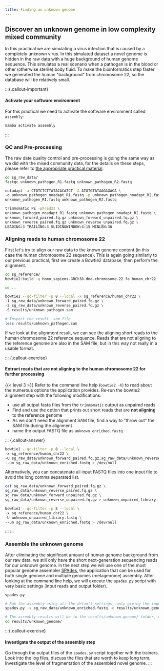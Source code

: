 ```yaml
---
title: Finding an unknown genome
---
```


## Discover an unknown genome in low complexity mixed community

In this practical we are simulating a virus infection that is caused by a completely unknown virus. In this simulated dataset a novel genome is hidden in the raw data with a huge background of human genome sequence. This simulates a real scenario when a pathogen is in the blood or other (otherwise sterile) body fluid. To make the bioinformatics step faster we generated the human "background" from chromosome 22, so the database will be relatively small.

:::{.callout-important}
#### Activate your software environment

For this practical we need to activate the software environment called `assembly`:

```bash
mamba activate assembly
```
:::


### QC and Pre-processing

The raw date quality control and pre-processing is going the same way as we did with the mixed community data, for the details on these steps, please refer to [the appropriate practical material](22-pract.html#standard-quality-control-and-pre-processing-of-shotgun-metagenomics-raw-data).

```bash
cd sg_raw_data/
fastqc unknown_pathogen_R1.fastq unknown_pathogen_R2.fastq

cutadapt -a CTGTCTCTTATACACATCT -A ATGTGTATAAGAGACA \
-o unknown_pathogen_noadapt_R1.fastq -p unknown_pathogen_noadapt_R2.fastq \
unknown_pathogen_R1.fastq unknown_pathogen_R2.fastq

trimmomatic PE -phred33 \
unknown_pathogen_noadapt_R1.fastq unknown_pathogen_noadapt_R2.fastq \
unknown_forward_paired.fq.gz unknown_forward_unpaired.fq.gz \
unknown_reverse_paired.fq.gz unknown_reverse_unpaired.fq.gz \
LEADING:3 TRAILING:3 SLIDINGWINDOW:4:15 MINLEN:36
```

### Aligning reads to human chromosome 22

First let's try to align our raw data to the known genome content (in this case the human chromosome 22 sequence). This is again going similarly to our previous practical, first we create a Bowtie2 database, then perform the alignment.

```bash
cd sg_reference/
bowtie2-build -q Homo_sapiens.GRCh38.dna.chromosome.22.fa human_chr22

cd ..

bowtie2 --qc-filter -p 8 --local -x sg_reference/human_chr22 \
-1 sg_raw_data/unknown_forward_paired.fq.gz \
-2 sg_raw_data/unknown_reverse_paired.fq.gz \
-S results/unknown_pathogen.sam

# Inspect the result .sam file
less results/unknown_pathogen.sam
```

If we look at the alignment result, we can see the aligning short reads to the human chromosome 22 reference sequence. Reads that are not aligning to the reference genome are also in the SAM file, but in this way not really in a usable format.

::: {.callout-exercise}
#### Extract reads that are not aligning to the human chromosome 22 for further processing
{{< level 3 >}}
Refer to the command line help (`bowtie2 -h`) to read about the numerous options the application provides. Re-run the bowtie2 alignment step with the following modifications:
- use all output fasta files from the `trimmomatic` output as unpaired reads
- Find and use the option that prints out short reads that are **not aligning** to the reference genome
- As we don't need the alignment SAM file, find a way to "throw out" the SAM file during the alignment
- name the output FASTQ file as `unknown_enriched.fastq`

::: {.callout-answer}
```bash
bowtie2 --qc-filter -p 8 --local \
-x sg_reference/human_chr22 \
-U sg_raw_data/unknown_forward_paired.fq.gz,sg_raw_data/unknown_reverse_paired.fq.gz,sg_raw_data/unknown_forward_unpaired.fq.gz,sg_raw_data/unknown_reverse_unpaired.fq.gz \
--un sg_raw_data/unknown_enriched.fastq > /dev/null
```

Alternatively, you can concatenate all input FASTQ files into one input file to avoid the long comma separated list.

```bash
cat sg_raw_data/unknown_forward_paired.fq.gz \
sg_raw_data/unknown_reverse_paired.fq.gz \
sg_raw_data/unknown_forward_unpaired.fq.gz \
sg_raw_data/unknown_reverse_unpaired.fq.gz > unknown_unpaired_library.fastq

bowtie2 --qc-filter -p 8 --local \
-x sg_reference/human_chr22 \
-U unknown_unpaired_library.fastq \
--un sg_raw_data/unknown_enriched.fastq > /dev/null
```
:::
:::

### Assemble the unknown genome

After eliminating the significant amount of human genome background from our raw data, we still only have the short next-generation sequencing reads for our unknown genome. In the next step we will use one of the most popular genome assembler [SPAdes](https://github.com/ablab/spades), the application that can be used for both single genome and multiple genomes (metagenome) assembly. After looking at the command line help, we will execute the `spades.py` script with very basic settings (input reads and output folder).

```bash
spades.py

# Run the assembly using all the default settings, only giving the input raw data file and the output folder
spades.py -s sg_raw_data/unknown_enriched.fastq -o results/unknown_genome

# The assembly results will be in the results/unknown_genome/ folder, check the output files, logs, warnings
cd results/unknown_genome/

```

:::{.callout-exercise}
#### Investigate the output of the assembly step

Go through the output files of the `spades.py` script together with the trainers. Look into the log files, discuss the files that are worth to keep long term. Investigate the level of fragmentation of the assembled novel genome.
:::
